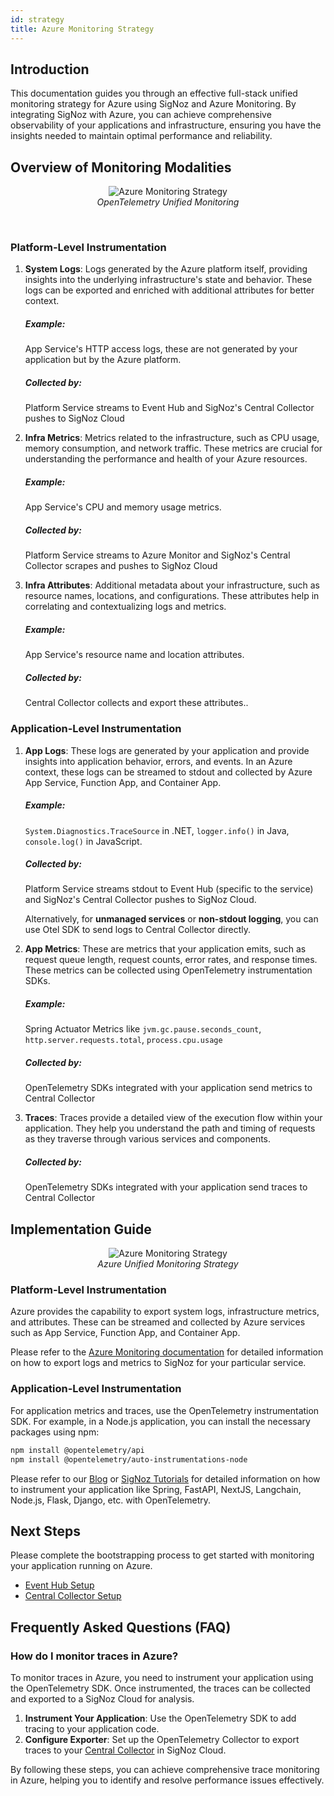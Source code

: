 ```yaml
---
id: strategy
title: Azure Monitoring Strategy
---
```


## Introduction

This documentation guides you through an effective full-stack unified monitoring strategy for Azure using SigNoz and Azure Monitoring. By integrating SigNoz with Azure, you can achieve comprehensive observability of your applications and infrastructure, ensuring you have the insights needed to maintain optimal performance and reliability.

## Overview of Monitoring Modalities

<figure data-zoomable align="center">
    <img
        src="/img/docs/azure-monitoring/unified-collection.webp"
        alt="Azure Monitoring Strategy"
    />
    <figcaption>
        <i>
        OpenTelemetry Unified Monitoring 
        </i>
    </figcaption>
</figure>
<br/>

### Platform-Level Instrumentation

1. **System Logs**: Logs generated by the Azure platform itself, providing insights into the underlying infrastructure's state and behavior. These logs can be exported and enriched with additional attributes for better context.

    ##### Example:  
    App Service's HTTP access logs, these are not generated by your application but by the Azure platform.
    ##### Collected by: 
    Platform Service streams to Event Hub and SigNoz's Central Collector pushes to SigNoz Cloud

2. **Infra Metrics**: Metrics related to the infrastructure, such as CPU usage, memory consumption, and network traffic. These metrics are crucial for understanding the performance and health of your Azure resources.

    ##### Example: 
    App Service's CPU and memory usage metrics.
    ##### Collected by: 
    Platform Service streams to Azure Monitor and SigNoz's Central Collector scrapes and pushes to SigNoz Cloud

3. **Infra Attributes**: Additional metadata about your infrastructure, such as resource names, locations, and configurations. These attributes help in correlating and contextualizing logs and metrics.

    ##### Example:
    App Service's resource name and location attributes.
    ##### Collected by:
    Central Collector collects and export these attributes.. 

### Application-Level Instrumentation

1. **App Logs**: These logs are generated by your application and provide insights into application behavior, errors, and events. In an Azure context, these logs can be streamed to stdout and collected by Azure App Service, Function App, and Container App.

    ##### Example:
    `System.Diagnostics.TraceSource` in .NET, `logger.info()` in Java, `console.log()` in JavaScript.
    ##### Collected by:
    Platform Service streams stdout to Event Hub (specific to the service) and SigNoz's Central Collector pushes to SigNoz Cloud. 
    
    Alternatively, for **unmanaged services** or **non-stdout logging**, you can use Otel SDK to send logs to Central Collector directly.

2. **App Metrics**: These are metrics that your application emits, such as request queue length, request counts, error rates, and response times. These metrics can be collected using OpenTelemetry instrumentation SDKs.

    ##### Example:
    Spring Actuator Metrics like `jvm.gc.pause.seconds_count`, `http.server.requests.total`, `process.cpu.usage`
    ##### Collected by:
    OpenTelemetry SDKs integrated with your application send metrics to Central Collector

3. **Traces**: Traces provide a detailed view of the execution flow within your application. They help you understand the path and timing of requests as they traverse through various services and components.

    ##### Collected by:
    OpenTelemetry SDKs integrated with your application send traces to Central Collector

## Implementation Guide


<figure data-zoomable align="center">
    <img
        src="/img/docs/azure-monitoring/unified-implementation.webp"
        alt="Azure Monitoring Strategy"
    />
    <figcaption>
        <i>
        Azure Unified Monitoring Strategy
        </i>
    </figcaption>
</figure>

### Platform-Level Instrumentation

Azure provides the capability to export system logs, infrastructure metrics, and attributes. These can be streamed and collected by Azure services such as App Service, Function App, and Container App.

Please refer to the [Azure Monitoring documentation](../../) for detailed information on how to export logs and metrics to SigNoz for your particular service.


### Application-Level Instrumentation

For application metrics and traces, use the OpenTelemetry instrumentation SDK. For example, in a Node.js application, you can install the necessary packages using npm:

```bash
npm install @opentelemetry/api
npm install @opentelemetry/auto-instrumentations-node
```

Please refer to our [Blog](https://signoz.io/blog/) or [SigNoz Tutorials](../../../tutorials/) for detailed information on how to instrument your application like Spring, FastAPI, NextJS, Langchain, Node.js, Flask, Django, etc. with OpenTelemetry. 


## Next Steps

Please complete the bootstrapping process to get started with monitoring your application running on Azure.
- [Event Hub Setup](../data-ingestion)
- [Central Collector Setup](../collector-setup)


## Frequently Asked Questions (FAQ)

### How do I monitor traces in Azure?

To monitor traces in Azure, you need to instrument your application using the OpenTelemetry SDK. Once instrumented, the traces can be collected and exported to a SigNoz Cloud for analysis. 

1. **Instrument Your Application**: Use the OpenTelemetry SDK to add tracing to your application code.
2. **Configure Exporter**: Set up the OpenTelemetry Collector to export traces to your [Central Collector](../collector-setup) in SigNoz Cloud.

By following these steps, you can achieve comprehensive trace monitoring in Azure, helping you to identify and resolve performance issues effectively.




